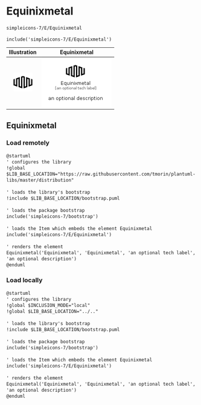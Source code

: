# Equinixmetal


```text
simpleicons-7/E/Equinixmetal
```

```text
include('simpleicons-7/E/Equinixmetal')
```



| Illustration | Equinixmetal |
| :---: | :---: |
| ![illustration for Illustration](../../simpleicons-7/E/Equinixmetal.png) | ![illustration for Equinixmetal](../../simpleicons-7/E/Equinixmetal.Local.png) |




## Equinixmetal

### Load remotely
```plantuml
@startuml
' configures the library
!global $LIB_BASE_LOCATION="https://raw.githubusercontent.com/tmorin/plantuml-libs/master/distribution"

' loads the library's bootstrap
!include $LIB_BASE_LOCATION/bootstrap.puml

' loads the package bootstrap
include('simpleicons-7/bootstrap')

' loads the Item which embeds the element Equinixmetal
include('simpleicons-7/E/Equinixmetal')

' renders the element
Equinixmetal('Equinixmetal', 'Equinixmetal', 'an optional tech label', 'an optional description')
@enduml
```

### Load locally
```plantuml
@startuml
' configures the library
!global $INCLUSION_MODE="local"
!global $LIB_BASE_LOCATION="../.."

' loads the library's bootstrap
!include $LIB_BASE_LOCATION/bootstrap.puml

' loads the package bootstrap
include('simpleicons-7/bootstrap')

' loads the Item which embeds the element Equinixmetal
include('simpleicons-7/E/Equinixmetal')

' renders the element
Equinixmetal('Equinixmetal', 'Equinixmetal', 'an optional tech label', 'an optional description')
@enduml
```

